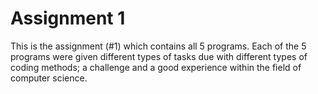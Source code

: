 # Assignment 1
This is the assignment (#1) which contains all 5 programs. 
Each of the 5 programs were given different types of tasks due with different types of coding methods; a challenge and a good experience within the field of computer science.
